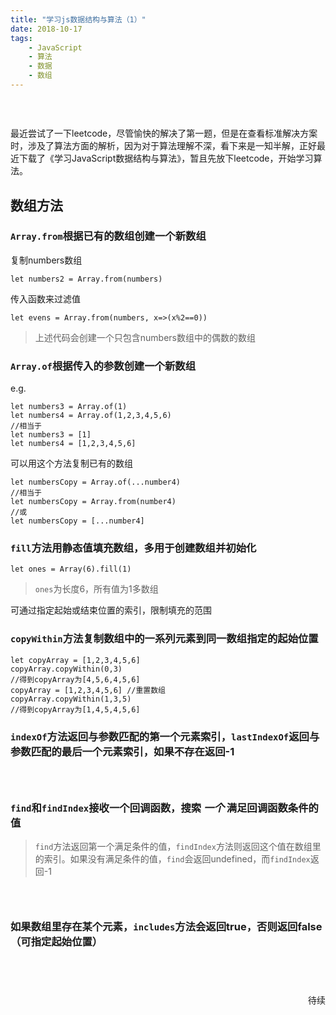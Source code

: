 ```yaml
---
title: "学习js数据结构与算法（1）"  
date: 2018-10-17
tags: 
	- JavaScript
	- 算法
	- 数据
	- 数组
---
```


### &nbsp;
最近尝试了一下leetcode，尽管愉快的解决了第一题，但是在查看标准解决方案时，涉及了算法方面的解析，因为对于算法理解不深，看下来是一知半解，正好最近下载了《学习JavaScript数据结构与算法》，暂且先放下leetcode，开始学习算法。

## 数组方法
<!-- more -->
### `Array.from`根据已有的数组创建一个新数组
复制numbers数组
```
let numbers2 = Array.from(numbers)
```
传入函数来过滤值
```
let evens = Array.from(numbers, x=>(x%2==0))
```
> 上述代码会创建一个只包含numbers数组中的偶数的数组

### `Array.of`根据传入的参数创建一个新数组
e.g.  
```
let numbers3 = Array.of(1)
let numbers4 = Array.of(1,2,3,4,5,6)
//相当于
let numbers3 = [1]
let numbers4 = [1,2,3,4,5,6]
```
可以用这个方法复制已有的数组
```
let numbersCopy = Array.of(...number4)
//相当于
let numbersCopy = Array.from(number4)
//或
let numbersCopy = [...number4]
```
### `fill`方法用静态值填充数组，多用于创建数组并初始化
```
let ones = Array(6).fill(1)
```
> `ones`为长度6，所有值为1多数组  

可通过指定起始或结束位置的索引，限制填充的范围

### `copyWithin`方法复制数组中的一系列元素到同一数组指定的起始位置
```
let copyArray = [1,2,3,4,5,6]
copyArray.copyWithin(0,3)
//得到copyArray为[4,5,6,4,5,6]
copyArray = [1,2,3,4,5,6] //重置数组
copyArray.copyWithin(1,3,5)
//得到copyArray为[1,4,5,4,5,6]
```
### `indexOf`方法返回与参数匹配的第一个元素索引，`lastIndexOf`返回与参数匹配的最后一个元素索引，如果不存在返回-1
### &nbsp;

### `find`和`findIndex`接收一个回调函数，搜索 ***一个*** 满足回调函数条件的值
> `find`方法返回第一个满足条件的值，`findIndex`方法则返回这个值在数组里的索引。如果没有满足条件的值，`find`会返回undefined，而`findIndex`返回-1  

### &nbsp;

### 如果数组里存在某个元素，`includes`方法会返回true，否则返回false（可指定起始位置）

## &nbsp;
<p style="text-align:right">待续</p>


